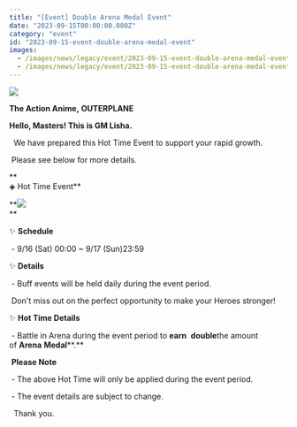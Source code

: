 ```yaml
---
title: "[Event] Double Arena Medal Event"
date: "2023-09-15T00:00:00.000Z"
category: "event"
id: "2023-09-15-event-double-arena-medal-event"
images:
  - /images/news/legacy/event/2023-09-15-event-double-arena-medal-event/6c18af2d1fb64b608c1f31ceacc1ec74.webp
  - /images/news/legacy/event/2023-09-15-event-double-arena-medal-event/3e26e972167e4199a3b3b445a358d078_002.webp
---
```


![](/images/news/legacy/event/2023-09-15-event-double-arena-medal-event/6c18af2d1fb64b608c1f31ceacc1ec74.webp)  

**The Action Anime,** **OUTERPLANE**

**Hello, Masters! This is GM Lisha.**

  
  We have prepared this Hot Time Event to support your rapid growth.

 Please see below for more details.

**  
◈ Hot Time Event**

**![](/images/news/legacy/event/2023-09-15-event-double-arena-medal-event/3e26e972167e4199a3b3b445a358d078_002.webp)  
**

✨ **Schedule** 

 - 9/16 (Sat) 00:00 ~ 9/17 (Sun)23:59

  
✨ **Details**

 - Buff events will be held daily during the event period.

 Don't miss out on the perfect opportunity to make your Heroes stronger!

✨ **Hot Time Details**

 - Battle in Arena during the event period to **earn**  **double**the amount of **Arena** **Medal****.**

 **Please Note**  

 - The above Hot Time will only be applied during the event period. 

 - The event details are subject to change.

  
  Thank you.
